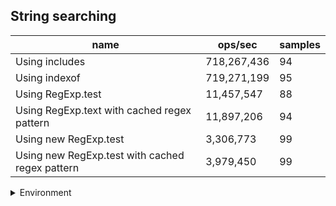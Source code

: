 ## String searching

|name|ops/sec|samples|
|-|-|-|
|Using includes|718,267,436|94|
|Using indexof|719,271,199|95|
|Using RegExp.test|11,457,547|88|
|Using RegExp.text with cached regex pattern|11,897,206|94|
|Using new RegExp.test|3,306,773|99|
|Using new RegExp.test with cached regex pattern|3,979,450|99|


<details>
<summary>Environment</summary>

* __Machine:__ linux x64 | 2 vCPUs | 6.8GB Mem
* __Run:__ Tue Oct 24 2023 17:54:52 GMT+0000 (Coordinated Universal Time)
</details>

<!--
{"environment":{"platform":"linux","arch":"x64","cpus":2,"totalMemory":6.7597503662109375},"benchmarks":[{"name":"Using includes","opsSec":718267436.0675179,"samples":7},{"name":"Using indexof","opsSec":719271198.7651001,"samples":8},{"name":"Using RegExp.test","opsSec":11457546.872299096,"samples":5},{"name":"Using RegExp.text with cached regex pattern","opsSec":11897205.51656406,"samples":4},{"name":"Using new RegExp.test","opsSec":3306773.406929525,"samples":6},{"name":"Using new RegExp.test with cached regex pattern","opsSec":3979449.506485021,"samples":5}]}-->
